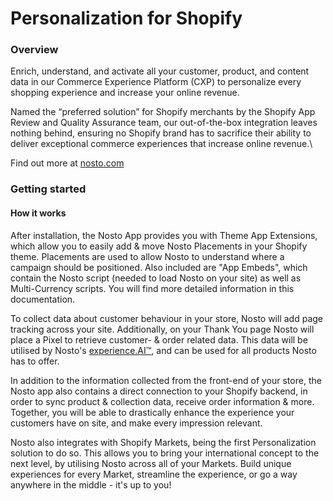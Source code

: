 # Personalization for Shopify

### Overview

Enrich, understand, and activate all your customer, product, and content data in our Commerce Experience Platform (CXP) to personalize every shopping experience and increase your online revenue.

Named the “preferred solution” for Shopify merchants by the Shopify App Review and Quality Assurance team, our out-of-the-box integration leaves nothing behind, ensuring no Shopify brand has to sacrifice their ability to deliver exceptional commerce experiences that increase online revenue.\


Find out more at [nosto.com](http://www.nosto.com/)

### Getting started

#### How it works

After installation, the Nosto App provides you with Theme App Extensions, which allow you to easily add & move Nosto Placements in your Shopify theme. Placements are used to allow Nosto to understand where a campaign should be positioned. Also included are "App Embeds", which contain the Nosto script (needed to load Nosto on your site) as well as Multi-Currency scripts. You will find more detailed information in this documentation.&#x20;

To collect data about customer behaviour in your store, Nosto will add page tracking across your site. Additionally, on your Thank You page Nosto will place a Pixel to retrieve customer- & order related data. This data will be utilised by Nosto's [experience.AI™](https://www.nosto.com/commerce-experience-platform/experience-ai/), and can be used for all products Nosto has to offer.&#x20;

In addition to the information collected from the front-end of your store, the Nosto app also contains a direct connection to your Shopify backend, in order to sync product & collection data, receive order information & more. Together, you will be able to drastically enhance the experience your customers have on site, and make every impression relevant.

Nosto also integrates with Shopify Markets, being the first Personalization solution to do so. This allows you to bring your international concept to the next level, by utilising Nosto across all of your Markets. Build unique experiences for every Market, streamline the experience, or go a way anywhere in the middle - it's up to you!
